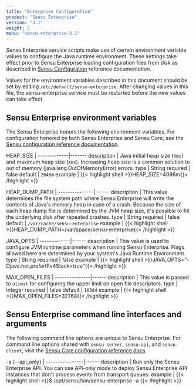 ```yaml
---
title: "Enterprise Configuration"
product: "Sensu Enterprise"
version: "3.1"
weight: 2
menu: "sensu-enterprise-3.1"
---
```


Sensu Enterprise service scripts make use of certain environment variable values
to configure the Java runtime environment. These settings take effect prior to
Sensu Enterprise loading configuration files from disk as described in [Sensu
Configuration][1] reference documentation.

Values for the environment variables described in this document should be set by
editing `/etc/default/sensu-enterprise`. After changing values in this file, the
sensu-enterprise service must be restarted before the new values can take effect.

## Sensu Enterprise environment variables

The Sensu Enterprise honors the following environment variables. For
configuration honored by both Sensu Enterprise and Sensu Core, see the
[Sensu configuration reference documentation][1].

HEAP_SIZE    | 
-------------|-------
description  | Java initial heap size (`Xms`) and maximum heap size (`Xmx`). Increasing heap size is a common solution to out of memory (java.lang.OutOfMemoryError) errors.
type         | String
required     | false
default      | `2048m`
example      | {{< highlight shell >}}HEAP_SIZE=4096m{{< /highlight >}}

HEAP_DUMP_PATH | 
---------------|------
description    | This value determines the file system path where Sensu Enterprise will write the contents of Java's memory heap in case of a crash. Because the size of each heap dump file is determined by the JVM heap size, it's possible to fill the underlying disk after repeated crashes.
type           | String
required       | false
default        | `/var/cache/sensu-enterprise`
example        | {{< highlight shell >}}HEAP_DUMP_PATH=/var/space/sensu-enterprise{{< /highlight >}}

JAVA_OPTS    | 
-------------|------
description  | This value is used to configure JVM runtime parameters when running Sensu Enterprise. Flags allowed here are determined by your system's Java Runtime Environment.
type         | String
required     | false
example      | {{< highlight shell >}}JAVA_OPTS="-Djava.net.preferIPv4Stack=true"{{< /highlight >}}

MAX_OPEN_FILES | 
---------------|------
description    | This value is passed to `ulimit` for configuring the upper limit on open file descriptors.
type           | Integer
required       | false
default        | `16384`
example        | {{< highlight shell >}}MAX_OPEN_FILES=32768{{< /highlight >}}

## Sensu Enterprise command line interfaces and arguments

The following command line options are unique to Sensu Enterprise.
For command line options shared with `sensu-server`, `sensu-api`, and `sensu-client`,
visit the [Sensu Core configuration reference docs][1].

-a (-\-api_only) | 
----------------|------
description     | Run only the Sensu Enterprise API. You can use API-only mode to deploy Sensu Enterprise API instances that don't process events from transport queues.
example         | {{< highlight shell >}}$ /opt/sensu/bin/sensu-enterprise -a
{{< /highlight >}}

[1]: /sensu-core/1.2/reference/configuration
